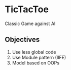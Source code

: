 # TicTacToe
Classic Game against AI

## Objectives 

1. Use less global code
2. Use Module pattern (IIFE)
3. Model based on OOPs 